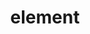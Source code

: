 ---
title:	"<link> element"
description: ""
category: html
keywords: css, style
last_test_date:	"2019-02-28"
test_url: "/tests/css-placement.html"
test_results_url: "https://app.emailonacid.com/app/acidtest/6vV9sx4RoRsdnkZBDjLWwSC18VcUQzJY00tlj2NVSxKKv/list"
stats: {
	apple-mail: {
		macos: {
			"12.4": "y"
		},
		ios: {
			"12.1": "y"
		}
	},
	gmail: {
		desktop-webmail: {
			"2019-02":	"n"
		},
		ios: {
			"2019-02":	"n"
		},
		android: {
			"2019-02":	"n"
		},
        mobile-webmail: {
            "2020-02":  "n"
        }
	},
    orange: {
        desktop-webmail: {
            "2019-08":"y",
            "2021-03":"n"
        },
        ios: {
            "2019-08":"y"
        },
        android: {
            "2019-10":"y"
        }
    },
	outlook: {
		windows: {
			"2007": "y",
			"2010": "y",
			"2013": "y",
			"2016": "y",
			"2019": "y"
		},
		windows-10-mail: {
			"2019-02": "y"
		},
		macos: {
			"2019-02": "y"
		},
		outlook-com: {
			"2019-02": "n"
		},
		ios: {
			"2019-02": "n"
		},
		android: {
			"2019-02": "n"
		}
	},
    thunderbird: {
        macos: {
            "60.8":"y",
            "78.5":"n"
        }
    },
	yahoo: {
		desktop-webmail: {
			"2019-02": "n"
		},
		ios: {
			"2019-02": "n"
		},
		android: {
			"2019-02": "n"
		}
	},
	aol: {
		desktop-webmail: {
			"2019-02": "n"
		},
        ios: {
            "2019-02": "n"
        },
        android: {
            "2020-01":"n"
        }
	},
	samsung-email: {
		android: {
			"5.0.10.2": "n"
		}
	},
    sfr: {
        desktop-webmail: {
            "2020-01":"n"
        },
        ios: {
            "2020-01":"n"
        },
        android: {
            "2020-01":"n"
        }
    },
    protonmail: {
        desktop-webmail: {
            "2020-03":"n"
        },
        ios: {
            "2020-03":"n"
        },
        android: {
            "2020-03":"n"
        }
    },
    hey: {
        desktop-webmail: {
            "2020-06":"n"
        }
    },
    mail-ru: {
        desktop-webmail: {
            "2020-09":"n"
        }
    }
}
---